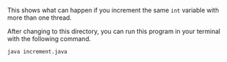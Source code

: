 This shows what can happen if you increment the same `int` variable with more than one thread.

After changing to this directory, you can run this program in your terminal with the following command.

```sh
java increment.java
```
